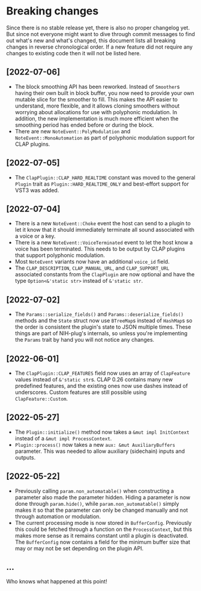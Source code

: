 # Breaking changes

Since there is no stable release yet, there is also no proper changelog yet. But
since not everyone might want to dive through commit messages to find out what's
new and what's changed, this document lists all breaking changes in reverse
chronological order. If a new feature did not require any changes to existing
code then it will not be listed here.

## [2022-07-06]

- The block smoothing API has been reworked. Instead of `Smoother`s having their
  own built in block buffer, you now need to provide your own mutable slice for
  the smoother to fill. This makes the API easier to understand, more flexible,
  and it allows cloning smoothers without worrying about allocations for use
  with polyphonic modulation. In addition, the new implementation is much more
  efficient when the smoothing period has ended before or during the block.
- There are new `NoteEvent::PolyModulation` and `NoteEvent::MonoAutomation` as
  part of polyphonic modulation support for CLAP plugins.

## [2022-07-05]

- The `ClapPlugin::CLAP_HARD_REALTIME` constant was moved to the general
  `Plugin` trait as `Plugin::HARD_REALTIME_ONLY` and best-effort support for
  VST3 was added.

## [2022-07-04]

- There is a new `NoteEvent::Choke` event the host can send to a plugin to let
  it know that it should immediately terminate all sound associated with a voice
  or a key.
- There is a new `NoteEvent::VoiceTerminated` event to let the host know a voice
  has been terminated. This needs to be output by CLAP plugins that support
  polyphonic modulation.
- Most `NoteEvent` variants now have an additional `voice_id` field.
- The `CLAP_DESCRIPTION`, `CLAP_MANUAL_URL`, and `CLAP_SUPPORT_URL` associated
  constants from the `ClapPlugin` are now optional and have the type
  `Option<&'static str>` instead of `&'static str`.

## [2022-07-02]

- The `Params::serialize_fields()` and `Params::deserialize_fields()` methods
  and the `State` struct now use `BTreeMap`s instead of `HashMap`s so the order
  is consistent the plugin's state to JSON multiple times. These things are part
  of NIH-plug's internals, so unless you're implementing the `Params` trait by
  hand you will not notice any changes.

## [2022-06-01]

- The `ClapPlugin::CLAP_FEATURES` field now uses an array of `ClapFeature`
  values instead of `&'static str`s. CLAP 0.26 contains many new predefined
  features, and the existing ones now use dashes instead of underscores. Custom
  features are still possible using `ClapFeature::Custom`.

## [2022-05-27]

- The `Plugin::initialize()` method now takes a `&mut impl InitContext` instead
  of a `&mut impl ProcessContext`.
- `Plugin::process()` now takes a new `aux: &mut AuxiliaryBuffers` parameter.
  This was needed to allow auxiliary (sidechain) inputs and outputs.

## [2022-05-22]

- Previously calling `param.non_automatable()` when constructing a parameter
  also made the parameter hidden. Hiding a parameter is now done through
  `param.hide()`, while `param.non_automatable()` simply makes it so that the
  parameter can only be changed manually and not through automation or
  modulation.
- The current processing mode is now stored in `BufferConfig`. Previously this
  could be fetched through a function on the `ProcessContext`, but this makes
  more sense as it remains constant until a plugin is deactivated. The
  `BufferConfig` now contains a field for the minimum buffer size that may or
  may not be set depending on the plugin API.

## ...

Who knows what happened at this point!
